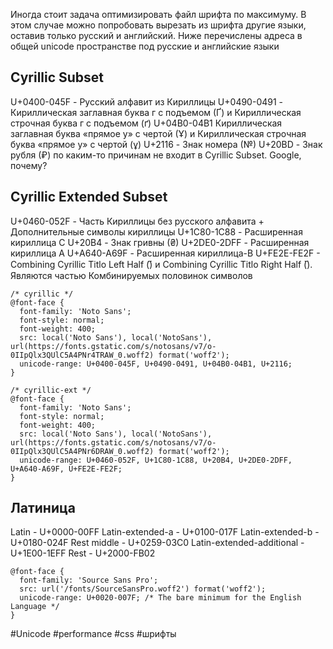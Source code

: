 Иногда стоит задача  оптимизировать файл шрифта по максимуму. В этом случае можно попробовать вырезать из шрифта другие языки, оставив только русский и английский.  Ниже перечислены адреса в общей unicode пространстве под русские и английские языки


## Cyrillic Subset
U+0400-045F - Русский алфавит из Кириллицы
U+0490-0491 - Кириллическая заглавная буква г с подъемом (Ґ) и Кириллическая строчная буква г с подъемом (ґ)
U+04B0-04B1 Кириллическая заглавная буква «прямое у» с чертой (Ұ) и Кириллическая строчная буква «прямое у» с чертой (ұ)
U+2116 - Знак номера (№)
U+20BD - Знак рубля (₽) по каким-то причинам не входит в Cyrillic Subset. Google, почему?

## Cyrillic Extended Subset
U+0460-052F - Часть Кириллицы без русского алфавита + Дополнительные символы кириллицы
U+1C80-1C88 - Расширенная кириллица C
U+20B4 - Знак гривны (₴)
U+2DE0-2DFF - Расширенная кириллица A
U+A640-A69F - Расширенная кириллица-B
U+FE2E-FE2F - Combining Cyrillic Titlo Left Half (︮) и Combining Cyrillic Titlo Right Half (︯). Являются частью Комбинируемых половинок символов

```
/* cyrillic */
@font-face {
  font-family: 'Noto Sans';
  font-style: normal;
  font-weight: 400;
  src: local('Noto Sans'), local('NotoSans'), url(https://fonts.gstatic.com/s/notosans/v7/o-0IIpQlx3QUlC5A4PNr4TRAW_0.woff2) format('woff2');
  unicode-range: U+0400-045F, U+0490-0491, U+04B0-04B1, U+2116;
}

/* cyrillic-ext */
@font-face {
  font-family: 'Noto Sans';
  font-style: normal;
  font-weight: 400;
  src: local('Noto Sans'), local('NotoSans'), url(https://fonts.gstatic.com/s/notosans/v7/o-0IIpQlx3QUlC5A4PNr6DRAW_0.woff2) format('woff2');
  unicode-range: U+0460-052F, U+1C80-1C88, U+20B4, U+2DE0-2DFF, U+A640-A69F, U+FE2E-FE2F;
}
```


## Латиница
Latin - U+0000-00FF
Latin-extended-a - U+0100-017F
Latin-extended-b - U+0180-024F
Rest middle - U+0259-03C0
Latin-extended-additional - U+1E00-1EFF
Rest - U+2000-FB02

```
@font-face {
  font-family: 'Source Sans Pro';
  src: url('/fonts/SourceSansPro.woff2') format('woff2');
  unicode-range: U+0020-007F; /* The bare minimum for the English Language */
}
```

#Unicode  #performance #css #шрифты
